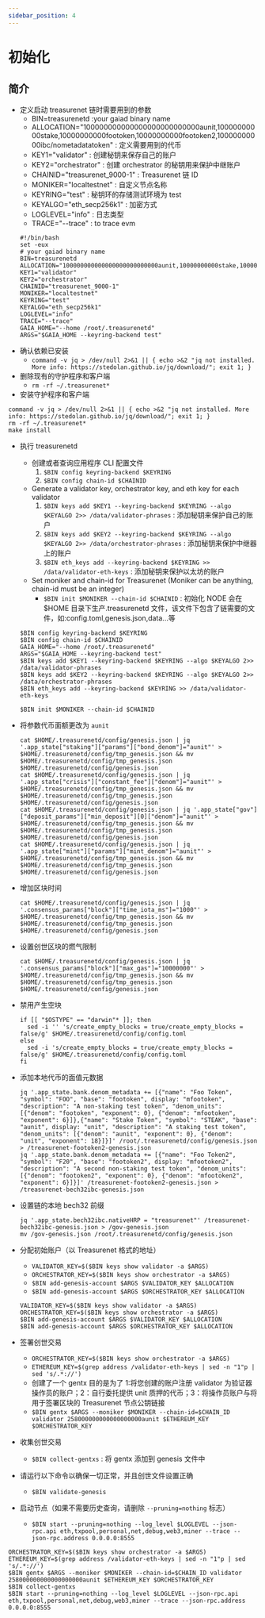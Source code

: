 ```yaml
---
sidebar_position: 4
---
```


# 初始化

## 简介

- 定义启动 treasurenet 链时需要用到的参数
  - BIN=treasurenetd :your gaiad binary name
  - ALLOCATION="100000000000000000000000000aunit,10000000000stake,10000000000footoken,10000000000footoken2,10000000000ibc/nometadatatoken" : 定义需要用到的代币
  - KEY1="validator" : 创建秘钥来保存自己的账户
  - KEY2="orchestrator" : 创建 orchestrator 的秘钥用来保护中继账户
  - CHAINID="treasurenet_9000-1" : Treasurenet 链 ID
  - MONIKER="localtestnet" : 自定义节点名称
  - KEYRING="test" : 秘钥环的存储测试环境为 test
  - KEYALGO="eth_secp256k1" : 加密方式
  - LOGLEVEL="info" : 日志类型
  - TRACE="--trace" : to trace evm
  ```shell
  #!/bin/bash
  set -eux
  # your gaiad binary name
  BIN=treasurenetd
  ALLOCATION="100000000000000000000000000aunit,10000000000stake,10000000000footoken,10000000000footoken2,10000000000ibc/nometadatatoken"
  KEY1="validator"
  KEY2="orchestrator"
  CHAINID="treasurenet_9000-1"
  MONIKER="localtestnet"
  KEYRING="test"
  KEYALGO="eth_secp256k1"
  LOGLEVEL="info"
  TRACE="--trace"
  GAIA_HOME="--home /root/.treasurenetd"
  ARGS="$GAIA_HOME --keyring-backend test"
  ```
- 确认依赖已安装
  - `command -v jq > /dev/null 2>&1 || { echo >&2 "jq not installed. More info: https://stedolan.github.io/jq/download/"; exit 1; }`
- 删除现有的守护程序和客户端
  - `rm -rf ~/.treasurenet*`
- 安装守护程序和客户端

```shell
command -v jq > /dev/null 2>&1 || { echo >&2 "jq not installed. More info: https://stedolan.github.io/jq/download/"; exit 1; }
rm -rf ~/.treasurenet*
make install
```

- 执行 treasurenetd

  - 创建或者查询应用程序 CLI 配置文件
    1. `$BIN config keyring-backend $KEYRING`
    2. `$BIN config chain-id $CHAINID`
  - Generate a validator key, orchestrator key, and eth key for each validator
    1. `$BIN keys add $KEY1 --keyring-backend $KEYRING --algo $KEYALGO 2>> /data/validator-phrases` : 添加秘钥来保护自己的账户
    2. `$BIN keys add $KEY2 --keyring-backend $KEYRING --algo $KEYALGO 2>> /data/orchestrator-phrases` : 添加秘钥来保护中继器上的账户
    3. `$BIN eth_keys add --keyring-backend $KEYRING >> /data/validator-eth-keys` : 添加秘钥来保护以太坊的账户
  - Set moniker and chain-id for Treasurenet (Moniker can be anything, chain-id must be an integer)
    - `$BIN init $MONIKER --chain-id $CHAINID` : 初始化 NODE 会在$HOME 目录下生产.treasurenetd 文件，该文件下包含了链需要的文件，如:config.toml,genesis.json,data...等

  ```shell
  $BIN config keyring-backend $KEYRING
  $BIN config chain-id $CHAINID
  GAIA_HOME="--home /root/.treasurenetd"
  ARGS="$GAIA_HOME --keyring-backend test"
  $BIN keys add $KEY1 --keyring-backend $KEYRING --algo $KEYALGO 2>> /data/validator-phrases
  $BIN keys add $KEY2 --keyring-backend $KEYRING --algo $KEYALGO 2>> /data/orchestrator-phrases
  $BIN eth_keys add --keyring-backend $KEYRING >> /data/validator-eth-keys

  $BIN init $MONIKER --chain-id $CHAINID
  ```

- 将参数代币面额更改为 `aunit`
  ```shell
  cat $HOME/.treasurenetd/config/genesis.json | jq '.app_state["staking"]["params"]["bond_denom"]="aunit"' > $HOME/.treasurenetd/config/tmp_genesis.json && mv $HOME/.treasurenetd/config/tmp_genesis.json $HOME/.treasurenetd/config/genesis.json
  cat $HOME/.treasurenetd/config/genesis.json | jq '.app_state["crisis"]["constant_fee"]["denom"]="aunit"' > $HOME/.treasurenetd/config/tmp_genesis.json && mv $HOME/.treasurenetd/config/tmp_genesis.json $HOME/.treasurenetd/config/genesis.json
  cat $HOME/.treasurenetd/config/genesis.json | jq '.app_state["gov"]["deposit_params"]["min_deposit"][0]["denom"]="aunit"' > $HOME/.treasurenetd/config/tmp_genesis.json && mv $HOME/.treasurenetd/config/tmp_genesis.json $HOME/.treasurenetd/config/genesis.json
  cat $HOME/.treasurenetd/config/genesis.json | jq '.app_state["mint"]["params"]["mint_denom"]="aunit"' > $HOME/.treasurenetd/config/tmp_genesis.json && mv $HOME/.treasurenetd/config/tmp_genesis.json $HOME/.treasurenetd/config/genesis.json
  ```
- 增加区块时间

  ```shell
  cat $HOME/.treasurenetd/config/genesis.json | jq '.consensus_params["block"]["time_iota_ms"]="1000"' > $HOME/.treasurenetd/config/tmp_genesis.json && mv $HOME/.treasurenetd/config/tmp_genesis.json $HOME/.treasurenetd/config/genesis.json
  ```

- 设置创世区块的燃气限制

  ```shell
  cat $HOME/.treasurenetd/config/genesis.json | jq '.consensus_params["block"]["max_gas"]="10000000"' > $HOME/.treasurenetd/config/tmp_genesis.json && mv $HOME/.treasurenetd/config/tmp_genesis.json $HOME/.treasurenetd/config/genesis.json
  ```

- 禁用产生空块

  ```shell
  if [[ "$OSTYPE" == "darwin"* ]]; then
    sed -i '' 's/create_empty_blocks = true/create_empty_blocks = false/g' $HOME/.treasurenetd/config/config.toml
  else
    sed -i 's/create_empty_blocks = true/create_empty_blocks = false/g' $HOME/.treasurenetd/config/config.toml
  fi
  ```

- 添加本地代币的面值元数据

  ```shell
  jq '.app_state.bank.denom_metadata += [{"name": "Foo Token", "symbol": "FOO", "base": "footoken", display: "mfootoken", "description": "A non-staking test token", "denom_units": [{"denom": "footoken", "exponent": 0}, {"denom": "mfootoken", "exponent": 6}]},{"name": "Stake Token", "symbol": "STEAK", "base": "aunit", display: "unit", "description": "A staking test token", "denom_units": [{"denom": "aunit", "exponent": 0}, {"denom": "unit", "exponent": 18}]}]' /root/.treasurenetd/config/genesis.json > /treasurenet-footoken2-genesis.json
  jq '.app_state.bank.denom_metadata += [{"name": "Foo Token2", "symbol": "F20", "base": "footoken2", display: "mfootoken2", "description": "A second non-staking test token", "denom_units": [{"denom": "footoken2", "exponent": 0}, {"denom": "mfootoken2", "exponent": 6}]}]' /treasurenet-footoken2-genesis.json > /treasurenet-bech32ibc-genesis.json
  ```

- 设置链的本地 bech32 前缀
  ```shell
  jq '.app_state.bech32ibc.nativeHRP = "treasurenet"' /treasurenet-bech32ibc-genesis.json > /gov-genesis.json
  mv /gov-genesis.json /root/.treasurenetd/config/genesis.json
  ```
- 分配初始账户（以 Treasurenet 格式的地址）

  - `VALIDATOR_KEY=$($BIN keys show validator -a $ARGS)`
  - `ORCHESTRATOR_KEY=$($BIN keys show orchestrator -a $ARGS)`
  - `$BIN add-genesis-account $ARGS $VALIDATOR_KEY $ALLOCATION`
  - `$BIN add-genesis-account $ARGS $ORCHESTRATOR_KEY $ALLOCATION`

  ```shell
  VALIDATOR_KEY=$($BIN keys show validator -a $ARGS)
  ORCHESTRATOR_KEY=$($BIN keys show orchestrator -a $ARGS)
  $BIN add-genesis-account $ARGS $VALIDATOR_KEY $ALLOCATION
  $BIN add-genesis-account $ARGS $ORCHESTRATOR_KEY $ALLOCATION
  ```

- 签署创世交易
  - `ORCHESTRATOR_KEY=$($BIN keys show orchestrator -a $ARGS)`
  - `ETHEREUM_KEY=$(grep address /validator-eth-keys | sed -n "1"p | sed 's/.*://')`
  - 创建了一个 gentx 目的是为了 1:将您创建的账户注册 validator 为验证器操作员的账户；2：自行委托提供 unit 质押的代币；3：将操作员账户与将用于签署区块的 Treasurenet 节点公钥链接
  * `$BIN gentx $ARGS --moniker $MONIKER --chain-id=$CHAIN_ID validator 258000000000000000000aunit $ETHEREUM_KEY $ORCHESTRATOR_KEY`
- 收集创世交易
  - `$BIN collect-gentxs` : 将 gentx 添加到 genesis 文件中
- 请运行以下命令以确保一切正常，并且创世文件设置正确
  - `$BIN validate-genesis`
- 启动节点（如果不需要历史查询，请删除 `--pruning=nothing` 标志）
  - `$BIN start --pruning=nothing --log_level $LOGLEVEL --json-rpc.api eth,txpool,personal,net,debug,web3,miner --trace --json-rpc.address 0.0.0.0:8555`

```shell
ORCHESTRATOR_KEY=$($BIN keys show orchestrator -a $ARGS)
ETHEREUM_KEY=$(grep address /validator-eth-keys | sed -n "1"p | sed 's/.*://')
$BIN gentx $ARGS --moniker $MONIKER --chain-id=$CHAIN_ID validator 258000000000000000000aunit $ETHEREUM_KEY $ORCHESTRATOR_KEY
$BIN collect-gentxs
$BIN start --pruning=nothing --log_level $LOGLEVEL --json-rpc.api eth,txpool,personal,net,debug,web3,miner --trace --json-rpc.address 0.0.0.0:8555
```
